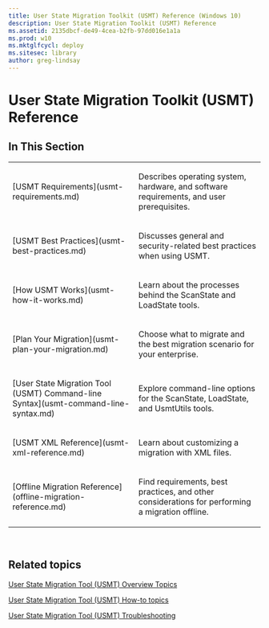 ```yaml
---
title: User State Migration Toolkit (USMT) Reference (Windows 10)
description: User State Migration Toolkit (USMT) Reference
ms.assetid: 2135dbcf-de49-4cea-b2fb-97dd016e1a1a
ms.prod: w10
ms.mktglfcycl: deploy
ms.sitesec: library
author: greg-lindsay
---
```


# User State Migration Toolkit (USMT) Reference


## In This Section


<table>
<colgroup>
<col width="50%" />
<col width="50%" />
</colgroup>
<tbody>
<tr class="odd">
<td align="left"><p>[USMT Requirements](usmt-requirements.md)</p></td>
<td align="left"><p>Describes operating system, hardware, and software requirements, and user prerequisites.</p></td>
</tr>
<tr class="even">
<td align="left"><p>[USMT Best Practices](usmt-best-practices.md)</p></td>
<td align="left"><p>Discusses general and security-related best practices when using USMT.</p></td>
</tr>
<tr class="odd">
<td align="left"><p>[How USMT Works](usmt-how-it-works.md)</p></td>
<td align="left"><p>Learn about the processes behind the ScanState and LoadState tools.</p></td>
</tr>
<tr class="even">
<td align="left"><p>[Plan Your Migration](usmt-plan-your-migration.md)</p></td>
<td align="left"><p>Choose what to migrate and the best migration scenario for your enterprise.</p></td>
</tr>
<tr class="odd">
<td align="left"><p>[User State Migration Tool (USMT) Command-line Syntax](usmt-command-line-syntax.md)</p></td>
<td align="left"><p>Explore command-line options for the ScanState, LoadState, and UsmtUtils tools.</p></td>
</tr>
<tr class="even">
<td align="left"><p>[USMT XML Reference](usmt-xml-reference.md)</p></td>
<td align="left"><p>Learn about customizing a migration with XML files.</p></td>
</tr>
<tr class="odd">
<td align="left"><p>[Offline Migration Reference](offline-migration-reference.md)</p></td>
<td align="left"><p>Find requirements, best practices, and other considerations for performing a migration offline.</p></td>
</tr>
</tbody>
</table>

 

## Related topics


[User State Migration Tool (USMT) Overview Topics](usmt-topics.md)

[User State Migration Tool (USMT) How-to topics](usmt-how-to.md)

[User State Migration Tool (USMT) Troubleshooting](usmt-troubleshooting.md)

 

 





